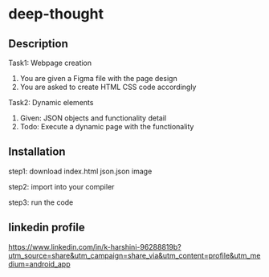 # deep-thought

## Description
Task1: Webpage creation
1.  You are given a Figma file with the page design
2. You are asked to create HTML CSS code accordingly

Task2: Dynamic elements
1.  Given: JSON objects and functionality detail
2. Todo: Execute a dynamic page with the functionality
## Installation
step1: download index.html
       json.json
       image 
       
step2: import into your compiler

step3: run the code
## linkedin profile
https://www.linkedin.com/in/k-harshini-96288819b?utm_source=share&utm_campaign=share_via&utm_content=profile&utm_medium=android_app

